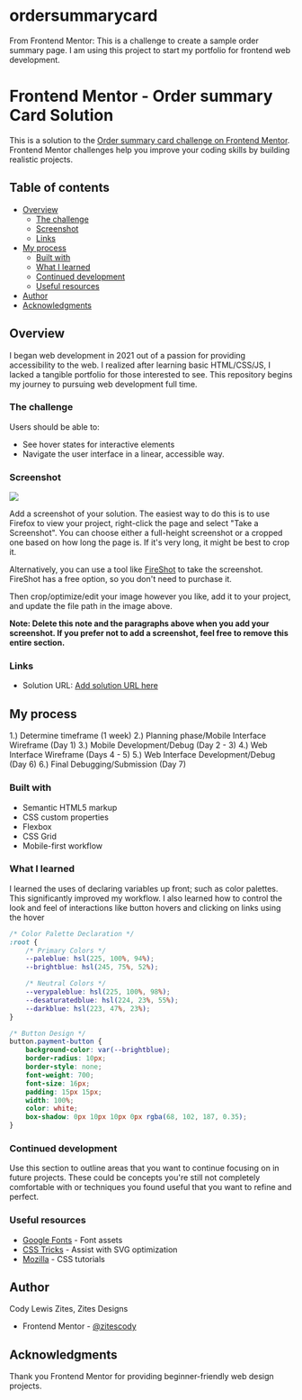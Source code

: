 # ordersummarycard
From Frontend Mentor: This is a challenge to create a sample order summary page. I am using this project to start my portfolio for frontend web development.

# Frontend Mentor - Order summary Card Solution

This is a solution to the [Order summary card challenge on Frontend Mentor](https://www.frontendmentor.io/challenges/order-summary-component-QlPmajDUj). Frontend Mentor challenges help you improve your coding skills by building realistic projects. 

## Table of contents

- [Overview](#overview)
  - [The challenge](#the-challenge)
  - [Screenshot](#screenshot)
  - [Links](#links)
- [My process](#my-process)
  - [Built with](#built-with)
  - [What I learned](#what-i-learned)
  - [Continued development](#continued-development)
  - [Useful resources](#useful-resources)
- [Author](#author)
- [Acknowledgments](#acknowledgments)


## Overview

I began web development in 2021 out of a passion for providing accessibility to the web. I realized after learning basic HTML/CSS/JS, I lacked a tangible portfolio for those interested to see. This repository begins my journey to pursuing web development full time.

### The challenge

Users should be able to:

- See hover states for interactive elements
- Navigate the user interface in a linear, accessible way.

### Screenshot

![](./screenshot.jpg)

Add a screenshot of your solution. The easiest way to do this is to use Firefox to view your project, right-click the page and select "Take a Screenshot". You can choose either a full-height screenshot or a cropped one based on how long the page is. If it's very long, it might be best to crop it.

Alternatively, you can use a tool like [FireShot](https://getfireshot.com/) to take the screenshot. FireShot has a free option, so you don't need to purchase it. 

Then crop/optimize/edit your image however you like, add it to your project, and update the file path in the image above.

**Note: Delete this note and the paragraphs above when you add your screenshot. If you prefer not to add a screenshot, feel free to remove this entire section.**

### Links

- Solution URL: [Add solution URL here](https://your-solution-url.com)

## My process

1.) Determine timeframe (1 week)
2.) Planning phase/Mobile Interface Wireframe (Day 1)
3.) Mobile Development/Debug (Day 2 - 3)
4.) Web Interface Wireframe (Days 4 - 5)
5.) Web Interface Development/Debug (Day 6)
6.) Final Debugging/Submission (Day 7)

### Built with

- Semantic HTML5 markup
- CSS custom properties
- Flexbox
- CSS Grid
- Mobile-first workflow

### What I learned

I learned the uses of declaring variables up front; such as color palettes. This significantly improved my workflow. I also learned how to control the look and feel of interactions like button hovers and clicking on links using the hover

```css
/* Color Palette Declaration */
:root {
    /* Primary Colors */
    --paleblue: hsl(225, 100%, 94%);
    --brightblue: hsl(245, 75%, 52%);

    /* Neutral Colors */
    --verypaleblue: hsl(225, 100%, 98%);
    --desaturatedblue: hsl(224, 23%, 55%);
    --darkblue: hsl(223, 47%, 23%);
}

/* Button Design */
button.payment-button {
    background-color: var(--brightblue);
    border-radius: 10px;
    border-style: none;
    font-weight: 700;
    font-size: 16px;
    padding: 15px 15px;
    width: 100%;
    color: white;
    box-shadow: 0px 10px 10px 0px rgba(68, 102, 187, 0.35);
}
```

### Continued development

Use this section to outline areas that you want to continue focusing on in future projects. These could be concepts you're still not completely comfortable with or techniques you found useful that you want to refine and perfect.

### Useful resources

- [Google Fonts](fonts.google.com) - Font assets
- [CSS Tricks](css-tricks.com) - Assist with SVG optimization
- [Mozilla](developer.mozilla.org) - CSS tutorials


## Author

Cody Lewis Zites, Zites Designs
- Frontend Mentor - [@zitescody](https://www.frontendmentor.io/profile/zitescody)

## Acknowledgments

Thank you Frontend Mentor for providing beginner-friendly web design projects.
